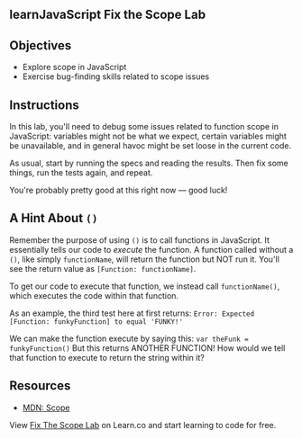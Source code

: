 learnJavaScript Fix the Scope Lab
---

## Objectives

- Explore scope in JavaScript
- Exercise bug-finding skills related to scope issues

## Instructions

In this lab, you'll need to debug some issues related to function scope in JavaScript: variables might not be what we expect, certain variables might be unavailable, and in general havoc might be set loose in the current code.

As usual, start by running the specs and reading the results. Then fix some things, run the tests again, and repeat.

You're probably pretty good at this right now — good luck!

## A Hint About `()`

Remember the purpose of using `()` is to call functions in JavaScript. It essentially tells our code to *execute* the function. A function called without a `()`, like simply `functionName`, will return the function but NOT run it. You'll see the return value as `[Function: functionName]`.

To get our code to execute that function, we instead call `functionName()`, which executes the code within that function.

As an example, the third test here at first returns: `Error: Expected [Function: funkyFunction] to equal 'FUNKY!'`

We can make the function execute by saying this:
`var theFunk = funkyFunction()` But this returns ANOTHER FUNCTION! How would we tell that function to execute to return the string within it?

## Resources

- [MDN: Scope](https://developer.mozilla.org/en-US/docs/Glossary/Scope)

<p class='util--hide'>View <a href='https://learn.co/lessons/javascript-fix-the-scope-lab'>Fix The Scope Lab</a> on Learn.co and start learning to code for free.</p>
